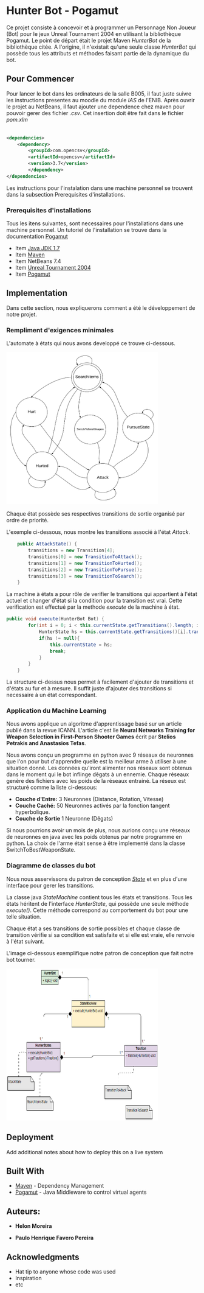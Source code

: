 # Hunter Bot - Pogamut

Ce projet consiste à concevoir et à programmer un Personnage Non Joueur (Bot) pour le jeux Unreal Tournament 2004 en utilisant la bibliothèque Pogamut.
Le point de départ était le projet Maven *HunterBot* de la bibliothèque citée.
A l'origine, il n'existait qu'une seule classe *HunterBot* qui possède tous les attributs et méthodes faisant partie de la dynamique du bot.


## Pour Commencer

Pour lancer le bot dans les ordinateurs de la salle B005, il faut juste suivre les instructions presentes au moodle du module *IAS* de l'ENIB. Après ouvrir le projet au NetBeans, il faut ajouter une dependence chez maven pour pouvoir gerer des fichier *.csv*. Cet insertion doit être fait dans le fichier *pom.xlm*

```xml

<dependencies>
    <dependency>
        <groupId>com.opencsv</groupId>
        <artifactId>opencsv</artifactId>
        <version>3.7</version>
        </dependency>
</dependencies>
```

Les instructions pour l'instalation dans une machine personnel se trouvent dans la subsection Prerequisites d'installations.

### Prerequisites d'installations

Tous les itens suivantes, sont necessaires pour l'installations dans une machine personnel. Un tutoriel de l'installation se trouve dans la documentation [Pogamut](http://pogamut.cuni.cz/main/tiki-view_blog_post.php?postId=47)

* Item [Java JDK 1.7](https://www.oracle.com/technetwork/java/javase/downloads/jdk8-downloads-2133151.html)
* Item [Maven](https://maven.apache.org/)
* Item NetBeans 7.4
* Item [Unreal Tournament 2004](https://store.steampowered.com/app/13230/Unreal_Tournament_2004_Editors_Choice_Edition/)
* Item [Pogamut](http://pogamut.cuni.cz/main/tiki-index.php) 

## Implementation

Dans cette section, nous expliquerons comment a été le développement de notre projet.

### Rempliment d'exigences minimales

L'automate à états qui nous avons developpé ce trouve ci-dessous.

<img src="https://github.com/PauloFavero/HunterBot-Pogamut/blob/master/Bot_States.png" width="400" height="400" />

Chaque état possède ses respectives transitions de sortie organisé par ordre de priorité.

L'exemple ci-dessous, nous montre les transitions associé à l'état *Attack*. 

```java
    public AttackState() {
        transitions = new Transition[4];
        transitions[0] = new TransitionToAttack();
        transitions[1] = new TransitionToHurted();
        transitions[2] = new TransitionToPursue();
        transitions[3] = new TransitionToSearch();
    }
```

La machine à états a pour rôle de verifier le transitions qui appartient à l'état actuel et changer d'état si la condition pour la transition est vrai. Cette verification est effectué par la methode *execute* de la machine à état.

```java
public void execute(HunterBot Bot) {
        for(int i = 0; i < this.currentState.getTransitions().length; i++){
            HunterState hs = this.currentState.getTransitions()[i].transition(Bot);
            if(hs != null){
                this.currentState = hs;
                break;
            }
        }
    }
 ```
 La structure ci-dessus nous permet à facilement d'ajouter de transitions et d'états au fur et à mesure. Il suffit juste d'ajouter des transitions si necessaire à un état correspondant.
 
 ### Application du Machine Learning
 
 Nous avons applique un algoritme d'apprentissage basé sur un article publié dans la revue ICANN. L'article c'est lle **Neural Networks Training for Weapon Selection in First-Person Shooter Games** écrit par **Stelios Petrakis and Anastasios Tefas**.
 
 Nous avons conçu un programme en python avec 9 réseaux de neuronnes que l'on pour but d'apprendre quelle est la meilleur arme à utiliser à une situation donné. Les données qu'iront alimenter nos réseaux sont obtenus dans le moment qui le bot inflinge dêgats à un ennemie. Chaque réseaux genère des fichiers avec les poids de la réseaux entrainé. 
 La réseux est structuré comme la liste ci-dessous:
 
 * **Couche d'Entre:** 3 Neuronnes (Distance, Rotation, Vitesse)
 * **Couche Caché:** 50 Neuronnes activés par la fonction tangent hyperbolique.
 * **Couche de Sortie** 1 Neuronne (Dêgats)

 Si nous pourrions avoir un mois de plus, nous aurions conçu une réseaux de neuronnes en java avec les poids obtenus par notre programme en python. La choix de l'arme était sense à être implementé dans la classe SwitchToBestWeaponState.

### Diagramme de classes du bot

Nous nous asservissons du patron de conception *[State](https://sourcemaking.com/design_patterns/state)* et en plus d'une interface pour gerer les transitions. 

La classe java *StateMachine* contient tous les états et transitions. Tous les états héritent de l'interface *HunterState*, qui possède une seule méthode *execute()*. Cette méthode correspond au comportement du bot pour une telle situation.

Chaque état a ses transitions de sortie possibles et chaque classe de transition vérifie si sa condition est satisfaite et si elle est vraie, elle renvoie à l'état suivant.

L'image ci-dessous exemplifique notre patron de conception que fait notre bot tourner.

<img src="https://github.com/PauloFavero/HunterBot-Pogamut/blob/master/Bot_UML.png" width="400" height="400" />

## Deployment

Add additional notes about how to deploy this on a live system

## Built With

* [Maven](https://maven.apache.org/) - Dependency Management
* [Pogamut](http://pogamut.cuni.cz/main/tiki-index.php) - Java Middleware to control virtual agents

## Auteurs: 

* **Helon Moreira**

* **Paulo Henrique Favero Pereira**

## Acknowledgments

* Hat tip to anyone whose code was used
* Inspiration
* etc

